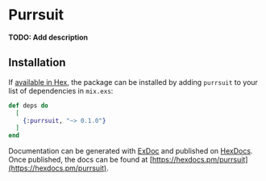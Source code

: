 # Purrsuit

**TODO: Add description**

## Installation

If [available in Hex](https://hex.pm/docs/publish), the package can be installed
by adding `purrsuit` to your list of dependencies in `mix.exs`:

```elixir
def deps do
  [
    {:purrsuit, "~> 0.1.0"}
  ]
end
```

Documentation can be generated with [ExDoc](https://github.com/elixir-lang/ex_doc)
and published on [HexDocs](https://hexdocs.pm). Once published, the docs can
be found at [https://hexdocs.pm/purrsuit](https://hexdocs.pm/purrsuit).

